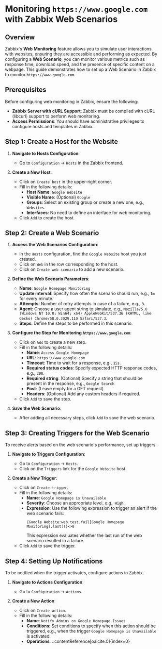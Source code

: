 # Monitoring `https://www.google.com` with Zabbix Web Scenarios

## Overview

Zabbix's **Web Monitoring** feature allows you to simulate user interactions with websites, ensuring they are accessible and performing as expected. By configuring a **Web Scenario**, you can monitor various metrics such as response time, download speed, and the presence of specific content on a webpage. This guide demonstrates how to set up a Web Scenario in Zabbix to monitor `https://www.google.com`.

## Prerequisites

Before configuring web monitoring in Zabbix, ensure the following:

- **Zabbix Server with cURL Support**: Zabbix must be compiled with cURL (libcurl) support to perform web monitoring.
- **Access Permissions**: You should have administrative privileges to configure hosts and templates in Zabbix.

## Step 1: Create a Host for the Website

1. **Navigate to Hosts Configuration**:
   - Go to `Configuration` → `Hosts` in the Zabbix frontend.

2. **Create a New Host**:
   - Click on `Create host` in the upper-right corner.
   - Fill in the following details:
     - **Host Name**: `Google Website`
     - **Visible Name**: (Optional) `Google`
     - **Groups**: Select an existing group or create a new one, e.g., `Websites`.
     - **Interfaces**: No need to define an interface for web monitoring.
   - Click `Add` to create the host.

## Step 2: Create a Web Scenario

1. **Access the Web Scenarios Configuration**:
   - In the `Hosts` configuration, find the `Google Website` host you just created.
   - Click on `Web` in the row corresponding to the host.
   - Click on `Create web scenario` to add a new scenario.

2. **Define the Web Scenario Parameters**:
   - **Name**: `Google Homepage Monitoring`
   - **Update interval**: Specify how often the scenario should run, e.g., `1m` for every minute.
   - **Attempts**: Number of retry attempts in case of a failure, e.g., `3`.
   - **Agent**: Choose a user agent string to simulate, e.g., `Mozilla/5.0 (Windows NT 10.0; Win64; x64) AppleWebKit/537.36 (KHTML, like Gecko) Chrome/58.0.3029.110 Safari/537.3`.
   - **Steps**: Define the steps to be performed in this scenario.

3. **Configure the Step for Monitoring `https://www.google.com`**:
   - Click on `Add` to create a new step.
   - Fill in the following details:
     - **Name**: `Access Google Homepage`
     - **URL**: `https://www.google.com`
     - **Timeout**: Time to wait for a response, e.g., `15s`.
     - **Required status codes**: Specify expected HTTP response codes, e.g., `200`.
     - **Required string**: (Optional) Specify a string that should be present in the response, e.g., `Google Search`.
     - **Post**: (Leave empty for a GET request)
     - **Headers**: (Optional) Add any custom headers if required.
   - Click `Add` to save the step.

4. **Save the Web Scenario**:
   - After adding all necessary steps, click `Add` to save the web scenario.

## Step 3: Creating Triggers for the Web Scenario

To receive alerts based on the web scenario's performance, set up triggers.

1. **Navigate to Triggers Configuration**:
   - Go to `Configuration` → `Hosts`.
   - Click on the `Triggers` link for the `Google Website` host.

2. **Create a New Trigger**:
   - Click on `Create trigger`.
   - Fill in the following details:
     - **Name**: `Google Homepage is Unavailable`
     - **Severity**: Choose an appropriate level, e.g., `High`.
     - **Expression**: Use the following expression to trigger an alert if the web scenario fails:
       ```
       {Google Website:web.test.fail[Google Homepage Monitoring].last()}<>0
       ```
       This expression evaluates whether the last run of the web scenario resulted in a failure.
   - Click `Add` to save the trigger.

## Step 4: Setting Up Notifications

To be notified when the trigger activates, configure actions in Zabbix.

1. **Navigate to Actions Configuration**:
   - Go to `Configuration` → `Actions`.

2. **Create a New Action**:
   - Click on `Create action`.
   - Fill in the following details:
     - **Name**: `Notify Admins on Google Homepage Issues`
     - **Conditions**: Set conditions to specify when this action should be triggered, e.g., when the trigger `Google Homepage is Unavailable` is activated.
     - **Operations**: 
::contentReference[oaicite:0]{index=0}
 
